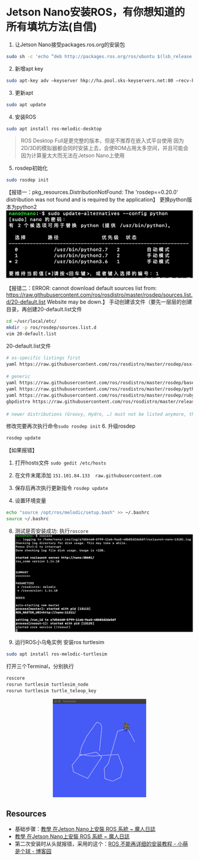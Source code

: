 # Jetson Nano安装ROS，有你想知道的所有填坑方法(自信)

1. 让Jetson Nano接受packages.ros.org的安装包
```bash
sudo sh -c 'echo “deb http://packages.ros.org/ros/ubuntu $(lsb_release -sc) main” > /etc/apt/sources.list.d/ros-latest.list'
```
2. 新增apt key
```bash
sudo apt-key adv —keyserver hkp://ha.pool.sks-keyservers.net:80 —recv-key 421C365BD9FF1F717815A3895523BAEEB01FA116
```
3. 更新apt
```bash
sudo apt update
```
4. 安装ROS
```bash
sudo apt install ros-melodic-desktop
```
> ROS Desktop Full是更完整的版本，但是不推荐在嵌入式平台使用
> 因为2D/3D的模拟器都会同时安装上去，会使ROM占用太多空间，并且可能会因为计算量太大而无法在Jetson Nano上使用
5. rosdep初始化
```bash
sudo rosdep init
```
【报错一：pkg_resources.DistributionNotFound: The 'rosdep==0.20.0' distribution was not found and is required by the application】
更换python版本为python2
![2B6EA9C5-710F-4400-BEB9-EC2EDB9C6BDB](../README.assets/ROS/2B6EA9C5-710F-4400-BEB9-EC2EDB9C6BDB.png)

【报错二：ERROR: cannot download default sources list from:
https://raw.githubusercontent.com/ros/rosdistro/master/rosdep/sources.list.d/20-default.list
Website may be down.】
手动创建该文件（要先一层层的创建目录，再创建20-default.list文件
```bash
cd ~/usr/local/etc/
mkdir -p ros/rosdep/sources.list.d
vim 20-default.list
```
20-default.list文件
```bash
# os-specific listings first
yaml https://raw.githubusercontent.com/ros/rosdistro/master/rosdep/osx-homebrew.yaml osx

# generic
yaml https://raw.githubusercontent.com/ros/rosdistro/master/rosdep/base.yaml
yaml https://raw.githubusercontent.com/ros/rosdistro/master/rosdep/python.yaml
yaml https://raw.githubusercontent.com/ros/rosdistro/master/rosdep/ruby.yaml
gbpdistro https://raw.githubusercontent.com/ros/rosdistro/master/releases/fuerte.yaml fuerte

# newer distributions (Groovy, Hydro, …) must not be listed anymore, they are being fetched from the rosdistro index.yaml instead
```
修改完要再次执行命令`sudo rosdep init`
6. 升级rosdep
```bash
rosdep update
```
【如果报错】
1. 打开hosts文件 `sudo gedit /etc/hosts`
2. 在文件末尾添加  `151.101.84.133  raw.githubusercontent.com`
3. 保存后再次执行更新指令 `rosdep update`

7. 设置环境变量
```bash
echo "source /opt/ros/melodic/setup.bash" >> ~/.bashrc 
source ~/.bashrc
```

8. 测试是否安装成功: 执行`roscore`
![6623E445-5CA3-43B6-9CCE-94E54E7EDC48](../README.assets/ROS/6623E445-5CA3-43B6-9CCE-94E54E7EDC48.png)

9. 运行ROS小乌龟实例
安装ros turtlesim
```bash
sudo apt install ros-melodic-turtlesim
```

打开三个Terminal，分别执行
```bash
roscore
rosrun turtlesim turtlesim_node
rosrun turtlesim turtle_teleop_key
```

<div align="center"><img src="../README.assets/ROS/5ED89D1C-F770-4AF8-A132-ABADE350020D.png" width="50%"/></div>

## Resources
- 基础步骤：[教學 在Jetson Nano上安裝 ROS 系統 ~ 魔人日誌](http://roboardgod.blogspot.com/2019/05/jetson-nano-ros.html)
- [教學 在Jetson Nano上安裝 ROS 系統 ~ 魔人日誌](http://roboardgod.blogspot.com/2019/05/jetson-nano-ros.html)
- 第二次安装时从头就报错，采用的这个：[ROS 不能再详细的安装教程 - 小萌是个球 - 博客园](https://www.cnblogs.com/liu-fa/p/5779206.html)